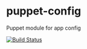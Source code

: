 puppet-config
=============

Puppet module for app config

[![Build Status](https://travis-ci.org/hanjianwei/puppet-config.svg?branch=master)](https://travis-ci.org/hanjianwei/puppet-config)  
